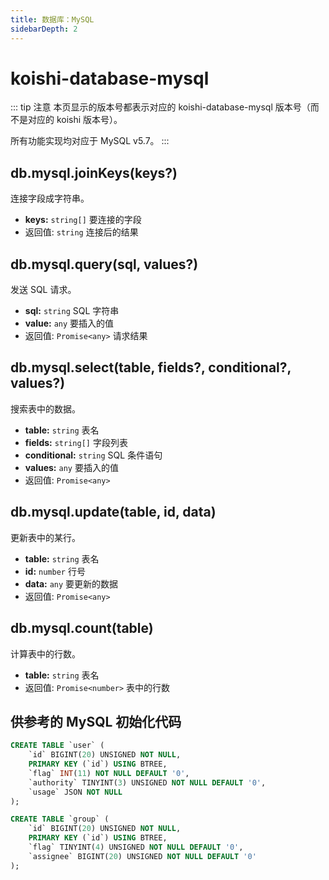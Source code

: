 ```yaml
---
title: 数据库：MySQL
sidebarDepth: 2
---
```


# koishi-database-mysql

::: tip 注意
本页显示的版本号都表示对应的 koishi-database-mysql 版本号（而不是对应的 koishi 版本号）。

所有功能实现均对应于 MySQL v5.7。
:::

## db.mysql.joinKeys(keys?)

连接字段成字符串。

- **keys:** `string[]` 要连接的字段
- 返回值: `string` 连接后的结果

## db.mysql.query(sql, values?)

发送 SQL 请求。

- **sql:** `string` SQL 字符串
- **value:** `any` 要插入的值
- 返回值: `Promise<any>` 请求结果

## db.mysql.select(table, fields?, conditional?, values?)

搜索表中的数据。

- **table:** `string` 表名
- **fields:** `string[]` 字段列表
- **conditional:** `string` SQL 条件语句
- **values:** `any` 要插入的值
- 返回值: `Promise<any>`

## db.mysql.update(table, id, data)

更新表中的某行。

- **table:** `string` 表名
- **id:** `number` 行号
- **data:** `any` 要更新的数据
- 返回值: `Promise<any>`

## db.mysql.count(table)

计算表中的行数。

- **table:** `string` 表名
- 返回值: `Promise<number>` 表中的行数

## 供参考的 MySQL 初始化代码

```sql
CREATE TABLE `user` (
    `id` BIGINT(20) UNSIGNED NOT NULL,
    PRIMARY KEY (`id`) USING BTREE,
    `flag` INT(11) NOT NULL DEFAULT '0',
    `authority` TINYINT(3) UNSIGNED NOT NULL DEFAULT '0',
    `usage` JSON NOT NULL
);

CREATE TABLE `group` (
    `id` BIGINT(20) UNSIGNED NOT NULL,
    PRIMARY KEY (`id`) USING BTREE,
    `flag` TINYINT(4) UNSIGNED NOT NULL DEFAULT '0',
    `assignee` BIGINT(20) UNSIGNED NOT NULL DEFAULT '0'
);
```
